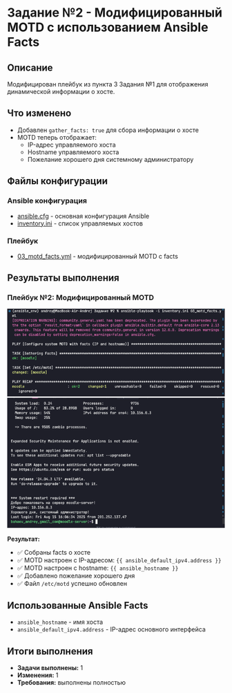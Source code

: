 # Задание №2 - Модифицированный MOTD с использованием Ansible Facts

## Описание
Модифицирован плейбук из пункта 3 Задания №1 для отображения динамической информации о хосте.

## Что изменено
- Добавлен `gather_facts: true` для сбора информации о хосте
- MOTD теперь отображает:
  - IP-адрес управляемого хоста
  - Hostname управляемого хоста
  - Пожелание хорошего дня системному администратору

## Файлы конфигурации

### Ansible конфигурация
- [ansible.cfg](./ansible.cfg) - основная конфигурация Ansible
- [inventory.ini](./inventory.ini) - список управляемых хостов

### Плейбук
- [03_motd_facts.yml](./03_motd_facts.yml) - модифицированный MOTD с facts

## Результаты выполнения

### Плейбук №2: Модифицированный MOTD
![Плейбук 2.1](./Playbook%20%232.1.png)
![Плейбук 2.2](./Playbook%20%232.2.png)

**Результат:** 
- ✅ Собраны facts о хосте
- ✅ MOTD настроен с IP-адресом: `{{ ansible_default_ipv4.address }}`
- ✅ MOTD настроен с hostname: `{{ ansible_hostname }}`
- ✅ Добавлено пожелание хорошего дня
- ✅ Файл `/etc/motd` успешно обновлен

## Использованные Ansible Facts
- `ansible_hostname` - имя хоста
- `ansible_default_ipv4.address` - IP-адрес основного интерфейса

## Итоги выполнения
- **Задачи выполнены:** 1
- **Изменения:** 1
- **Требования:** выполнены полностью




